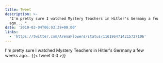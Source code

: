 ```yaml
---
title: Tweet
description: >-
  "I'm pretty sure I watched Mystery Teachers in Hitler's Germany a few weeks
  ago... "
date: '2019-03-04T06:03:39+00:00'
links:
  - 'https://twitter.com/ArenaFlowers/status/1101964714215727106'
---
```

I'm pretty sure I watched Mystery Teachers in Hitler's Germany a few weeks ago... 
      {{< tweet 0 0 >}}
    

